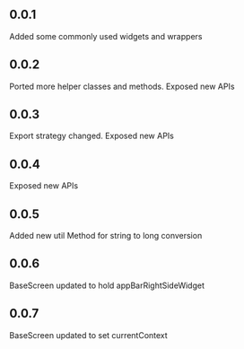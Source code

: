 ## 0.0.1
Added some commonly used widgets and wrappers
## 0.0.2
Ported more helper classes and methods. Exposed new APIs
## 0.0.3
Export strategy changed. Exposed new APIs
## 0.0.4
Exposed new APIs
## 0.0.5
Added new util Method for string to long conversion
## 0.0.6
BaseScreen updated to hold appBarRightSideWidget
## 0.0.7
BaseScreen updated to set currentContext
